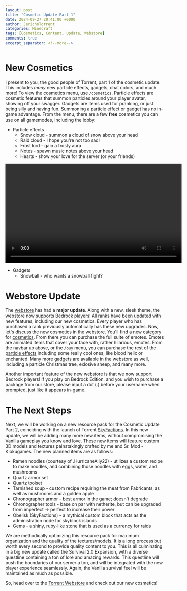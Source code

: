 ```yaml
---
layout: post
title: "Cosmetic Update Part 1"
date: 2024-09-27 20:41:00 +0000
author: JerichoTorrent
categories: Minecraft
tags: [Cosmetics, Content, Update, Webstore]
comments: true
excerpt_separator: <!--more-->
---
```


# New Cosmetics  

I present to you, the good people of Torrent, part 1 of the cosmetic update. This includes *many* new particle effects, gadgets, chat colors, and much more! To view the cosmetics menu, use `/cosmetics`. Particle effects are cosmetic features that summon particles around your player avatar, showing off your swagger. Gadgets are items used for pranking, or just being silly and having fun. Summoning a particle effect or gadget has no in-game advantage. From the menu, there are a few **free** cosmetics you can use on all gamemodes, including the lobby:
- Particle effects
  - Snow cloud - summon a cloud of snow above your head
  - Raid cloud - I hope you're not too sad!
  - Frost lord - gain a frosty aura
  - Notes - spawn music notes above your head
  - Hearts - show your love for the server (or your friends)
<!--more-->

<video width="560" height="315" controls>
  <source src="{{ "/assets/frostlord.mp4" | relative_url }}" type="video/mp4">
  Your browser does not support this video. Maybe try using a different browser?
</video>

- Gadgets
  - Snowball - who wants a snowball fight?

# Webstore Update  

The [webstore](https://torrent.tebex.io) has had a **major update**. Along with a new, sleek theme, the webstore now supports Bedrock players! All ranks have been updated with new features, including our new cosmetics. Every player who has purchased a rank previously automatically has these new upgrades. Now, let's discuss the new cosmetics in the webstore. You'll find a new category for [cosmetics](https://torrent.tebex.io/cosmetics). From there you can purchase the full suite of emotes. Emotes are animated items that cover your face with, rather hilarious, emotes. From the navbar up above, or the `/buy` menu, you can purchase the rest of the [particle effects](https://torrent.tebex.io/particle-effects) including some really cool ones, like blood helix or enchanted. Many more [gadgets](https://torrent.tebex.io/gadgets) are available in the webstore as well, including a particle Christmas tree, exlosive sheep, and many more.

Another important feature of the new webstore is that we now support Bedrock players! If you play on Bedrock Edition, and you wish to purchase a package from our store, please input a dot (.) before your username when prompted, just like it appears in-game.

# The Next Steps  

Next, we will be working on a new resource pack for the Cosmetic Update Part 2, coinciding with the launch of Torrent [SkyFactions](https://blog.torrentsmp.com/2024/09/17/SkyFactions/). In this new update, we will be adding many more new items, without compromising the Vanilla gameplay you know and love. These new items will feature custom 3D models and textures painstakingly crafted by me and Sr. Mod - Kiokugames. The new planned items are as follows:
- Ramen noodles (courtesy of .HurricaneAlly22) - utilizes a custom recipe to make noodles, and combining those noodles with eggs, water, and mushrooms
- Quartz armor set
- Quartz toolset
- Tarnished soup - custom recipe requiring the meat from Fabricants, as well as mushrooms and a golden apple
- Chronographer armor - best armor in the game; doesn't degrade
- Chronographer tools - base on par with netherite, but can be upgraded from imperfect -> perfect to increase their power
- Obelisk (SkyFactions) - a mythical custom block that acts as the administration node for skyblock islands
- Gems - a shiny, ruby-like stone that is used as a currency for raids

We are methodically optimizing this resource pack for maximum organization and the quality of the textures/models. It is a long process but worth every second to provide quality content to you. This is all culminating in a big new update called the Survival 2.0 Expansion, with a diverse questline containing a ton of lore and amazing rewards. This questline will push the boundaries of our server a ton, and will be integrated with the new player experience seamlessly. Again, the Vanilla survival feel will be maintained as much as possible.

So, head over to the [Torrent Webstore](https://torrent.tebex.io) and check out our new cosmetics!
